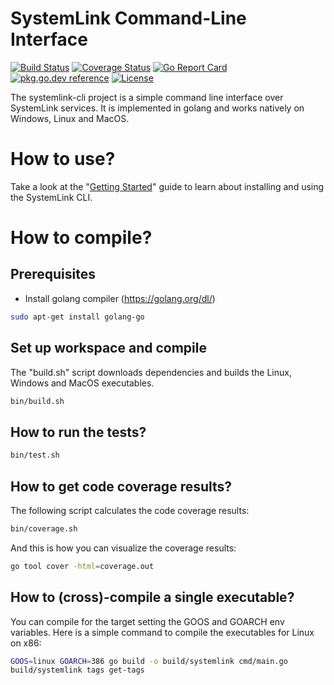 # SystemLink Command-Line Interface

[![Build Status](https://github.com/ni/systemlink-cli/workflows/build/badge.svg)](https://github.com/ni/systemlink-cli/actions)
[![Coverage Status](https://coveralls.io/repos/github/ni/systemlink-cli/badge.svg?branch=master)](https://coveralls.io/github/ni/systemlink-cli?branch=master)
[![Go Report Card](https://goreportcard.com/badge/github.com/ni/systemlink-cli)](https://goreportcard.com/report/github.com/ni/systemlink-cli)
[![pkg.go.dev reference](https://img.shields.io/badge/pkg.go.dev-reference-007ccc?logo=go&logoColor=white&style=flat-square)](https://pkg.go.dev/github.com/ni/systemlink-cli)
[![License](https://img.shields.io/github/license/ni/systemlink-cli)](https://github.com/ni/systemlink-cli/blob/master/LICENSE)

The systemlink-cli project is a simple command line interface over SystemLink services. It is implemented in golang and works natively on Windows, Linux and MacOS.

# How to use?

Take a look at the "[Getting Started](GettingStarted.md)" guide to learn about installing and using the SystemLink CLI.

# How to compile?

## Prerequisites

- Install golang compiler (https://golang.org/dl/)

```bash
sudo apt-get install golang-go
```

## Set up workspace and compile

The "build.sh" script downloads dependencies and builds the Linux, Windows and MacOS executables.

```bash
bin/build.sh
```

## How to run the tests?

```bash
bin/test.sh
```

## How to get code coverage results?

The following script calculates the code coverage results:

```bash
bin/coverage.sh
```

And this is how you can visualize the coverage results:

```bash
go tool cover -html=coverage.out
```

## How to (cross)-compile a single executable?

You can compile for the target setting the GOOS and GOARCH env variables. Here is a simple command to compile the executables for Linux on x86:

```bash
GOOS=linux GOARCH=386 go build -o build/systemlink cmd/main.go
build/systemlink tags get-tags
```